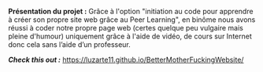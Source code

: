 


**Présentation du projet :**
Grâce à l'option "initiation au code pour apprendre à créer son propre site web grâce au Peer Learning", en binôme nous avons réussi à coder notre propre page web (certes quelque peu vulgaire mais pleine d'humour) uniquement grâce à l'aide de vidéo, de cours sur Internet donc cela sans l’aide d’un professeur.

***Check this out :*** https://luzarte11.github.io/BetterMotherFuckingWebsite/
